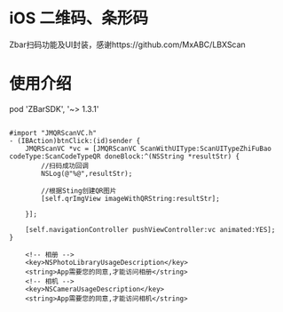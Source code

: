 # iOS 二维码、条形码 
Zbar扫码功能及UI封装，感谢https://github.com/MxABC/LBXScan

# 使用介绍

pod 'ZBarSDK', '~> 1.3.1'

```obj-c

#import "JMQRScanVC.h"
- (IBAction)btnClick:(id)sender {
    JMQRScanVC *vc = [JMQRScanVC ScanWithUIType:ScanUITypeZhiFuBao codeType:ScanCodeTypeQR doneBlock:^(NSString *resultStr) {
        //扫码成功回调
        NSLog(@"%@",resultStr);
        
        //根据Sting创建QR图片
        [self.qrImgView imageWithQRString:resultStr];

    }];
    
    [self.navigationController pushViewController:vc animated:YES];
}

    <!-- 相册 -->
    <key>NSPhotoLibraryUsageDescription</key>
    <string>App需要您的同意,才能访问相册</string>
    <!-- 相机 -->
    <key>NSCameraUsageDescription</key>
    <string>App需要您的同意,才能访问相机</string>

```
